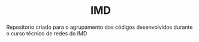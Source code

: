 <h1 align="center"> IMD </h1>

Repositorio criado para o agrupamento dos códigos desenvolvidos durante o curso técnico de redes do IMD
